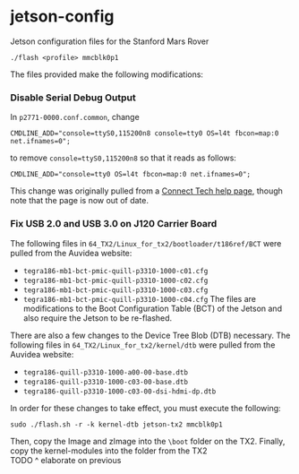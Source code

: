 # jetson-config
Jetson configuration files for the Stanford Mars Rover

`./flash <profile> mmcblk0p1`

The files provided make the following modifications:

### Disable Serial Debug Output ###

In `p2771-0000.conf.common`, change 

```
CMDLINE_ADD="console=ttyS0,115200n8 console=tty0 OS=l4t fbcon=map:0 net.ifnames=0";
```
to remove `console=ttyS0,115200n8` so that it reads as follows:
```
CMDLINE_ADD="console=tty0 OS=l4t fbcon=map:0 net.ifnames=0";
```

This change was originally pulled from a [Connect Tech help page](http://connecttech.com/resource-center/kdb347-reassigning-disable-serial-debug-connect-tech-tx1-carriers/), though note that the page is now out of date.

### Fix USB 2.0 and USB 3.0 on J120 Carrier Board ###
The following files in `64_TX2/Linux_for_tx2/bootloader/t186ref/BCT` were pulled from the Auvidea website:
- `tegra186-mb1-bct-pmic-quill-p3310-1000-c01.cfg`
- `tegra186-mb1-bct-pmic-quill-p3310-1000-c02.cfg`
- `tegra186-mb1-bct-pmic-quill-p3310-1000-c03.cfg`
- `tegra186-mb1-bct-pmic-quill-p3310-1000-c04.cfg`
The files are modifications to the Boot Configuration Table (BCT) of the Jetson and also require the Jetson to be re-flashed.

There are also a few changes to the Device Tree Blob (DTB) necessary. The following files in `64_TX2/Linux_for_tx2/kernel/dtb` were pulled from the Auvidea website:
- `tegra186-quill-p3310-1000-a00-00-base.dtb`
- `tegra186-quill-p3310-1000-c03-00-base.dtb`
- `tegra186-quill-p3310-1000-c03-00-dsi-hdmi-dp.dtb`

In order for these changes to take effect, you must execute the following:
```
sudo ./flash.sh -r -k kernel-dtb jetson-tx2 mmcblk0p1
```
Then, copy the Image and zImage into the `\boot` folder on the TX2. Finally, copy the kernel-modules into the folder from the TX2  
TODO ^ elaborate on previous
